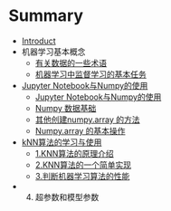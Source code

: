 # Summary

* [Introduct](README.md)
* 机器学习基本概念
  * [有关数据的一些术语](chapter1/you-guan-shu-ju-de-yi-xie-zhu-yu.md)
  * [机器学习中监督学习的基本任务](chapter1/ji-qi-xue-xi-zhong-jian-du-xue-xi-de-ji-ben-ren-wu.md)
* [Jupyter Notebook与Numpy的使用](jupyter-notebookyu-numpy-de-shi-yong.md)
  * [Jupyter Notebook与Numpy的使用](jupyter-notebookyu-numpy-de-shi-yong/jupyter-notebookyu-numpy-de-shi-yong.md)
  * [Numpy 数据基础](jupyter-notebookyu-numpy-de-shi-yong/numpy-shu-ju-ji-chu.md)
  * [其他创建numpy.array 的方法](jupyter-notebookyu-numpy-de-shi-yong/qi-ta-chuang-jian-numpy-array-de-fang-fa.md)
  * [Numpy.array 的基本操作](jupyter-notebookyu-numpy-de-shi-yong/numpyarray-de-ji-ben-cao-zuo.md)
* [kNN算法的学习与使用](knnsuan-fa-de-xue-xi-yu-shi-yong.md)
  * [1.KNN算法的原理介绍](knnsuan-fa-de-xue-xi-yu-shi-yong/1knnsuan-fa-de-yuan-li-jie-shao.md)
  * [2.KNN算法的一个简单实现](knnsuan-fa-de-xue-xi-yu-shi-yong/2knnsuan-fa-de-yi-ge-jian-dan-shi-xian.md)
  * [3.判断机器学习算法的性能](knnsuan-fa-de-xue-xi-yu-shi-yong/3pan-duan-ji-qi-xue-xi-suan-fa-de-xing-neng.md)
* 4. 超参数和模型参数

